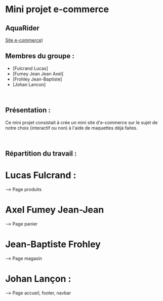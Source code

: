 # Mini projet e-commerce

## AquaRider 
[Site e-commerce](https://jlancon8.github.io/mini-projet_e-commerce/))

## Membres du groupe :

- [Fulcrand Lucas]
- [Fumey Jean Jean Axel]  
- [Frohley Jean-Baptiste]
- [Johan Lancon]

<br>

## Présentation :

Ce mini projet consistait à crée un mini site d'e-commerce sur le sujet de notre choix (interactif ou non) à l'aide de maquettes déjà faites.

<br>

## Répartition du travail :

# Lucas Fulcrand : 
  --> Page produits
<br>
# Axel Fumey Jean-Jean
  --> Page panier
<br>
# Jean-Baptiste Frohley
  --> Page magasin
<br>
# Johan Lançon :
  --> Page accueil, footer, navbar

